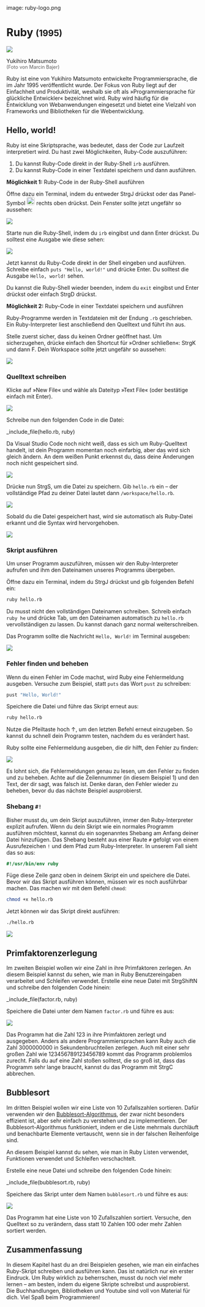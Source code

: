 <div class='meta'>
image: ruby-logo.png
</div>

# Ruby <span style='font-size: 80%;'>(1995)</span>

<div class='floatright' style='width: 12em;'>
    <img src='matz.webp'>
    <p>
        Yukihiro Matsumoto<br>
        <span style='font-size: 90%; opacity: 0.7;'>(Foto von Marcin Bajer)</span>
    </p>
</div>

<p class='abstract'>
Ruby ist eine von Yukihiro Matsumoto entwickelte Programmiersprache, die im Jahr 1995 veröffentlicht wurde. Der Fokus von Ruby liegt auf der Einfachheit und Produktivität, weshalb sie oft als »Programmiersprache für glückliche Entwickler« bezeichnet wird. Ruby wird häufig für die Entwicklung von Webanwendungen eingesetzt und bietet eine Vielzahl von Frameworks und Bibliotheken für die Webentwicklung.
</p>

<!-- ## Eigenschaften

- **Dynamische Typisierung**: Ruby ist eine dynamisch typisierte Sprache, was bedeutet, dass Variablen ihren Datentyp zur Laufzeit ändern können.
- **Objektorientierung**: Ruby ist eine objektorientierte Programmiersprache, die auf der Verwendung von Objekten und Klassen basiert.
- **Hohe Lesbarkeit**: Ruby legt Wert auf eine klare und verständliche Syntax, die es ermöglicht, den Code leicht zu lesen und zu verstehen.
- **Webentwicklung**: Ruby wird häufig für die Entwicklung von Webanwendungen eingesetzt und bietet eine Vielzahl von Frameworks und Bibliotheken für die Webentwicklung.
- **Community**: Ruby hat eine aktive und engagierte Community, die eine Vielzahl von Bibliotheken und Frameworks entwickelt hat.
- **Rails**: Ruby on Rails ist ein beliebtes Webframework, das auf Ruby basiert und die Entwicklung von Webanwendungen erleichtert. -->

## Hello, world!

Ruby ist eine Skriptsprache, was bedeutet, dass der Code zur Laufzeit interpretiert wird. Du hast zwei Möglichkeiten, Ruby-Code auszuführen:

1. Du kannst Ruby-Code direkt in der Ruby-Shell `irb` ausführen.
2. Du kannst Ruby-Code in einer Textdatei speichern und dann ausführen.

**Möglichkeit 1:** Ruby-Code in der Ruby-Shell ausführen

Öffne dazu ein Terminal, indem du entweder <span class='key'>Strg</span><span class='key'>J</span> drückst oder das Panel-Symbol <img src='../basics/panel.webp' style='border-radius: 4px; height: 1.5em;'> rechts oben drückst. Dein Fenster sollte jetzt ungefähr so aussehen:

<img class='full' src='code-with-terminal.webp'>

Starte nun die Ruby-Shell, indem du `irb` eingibst und dann <span class='key'>Enter</span> drückst. Du solltest eine Ausgabe wie diese sehen:

<img class='full' src='irb.webp'>

Jetzt kannst du Ruby-Code direkt in der Shell eingeben und ausführen. Schreibe einfach `puts "Hello, world!"` und drücke <span class='key'>Enter</span>. Du solltest die Ausgabe `Hello, world!` sehen.

Du kannst die Ruby-Shell wieder beenden, indem du `exit` eingibst und <span class='key'>Enter</span> drückst oder einfach <span class='key'>Strg</span><span class='key'>D</span> drückst.

**Möglichkeit 2:** Ruby-Code in einer Textdatei speichern und ausführen

Ruby-Programme werden in Textdateien mit der Endung `.rb` geschrieben. Ein Ruby-Interpreter liest anschließend den Quelltext und führt ihn aus.

Stelle zuerst sicher, dass du keinen Ordner geöffnet hast. Um sicherzugehen, drücke einfach den Shortcut für »Ordner schließen«: <span class='key'>Strg</span><span class='key'>K</span> und dann <span class='key'>F</span>. Dein Workspace sollte jetzt ungefähr so aussehen:

<img class='full' src='fresh-start.webp'>

### Quelltext schreiben

Klicke auf »New File« und wähle als Dateityp »Text File« (oder bestätige einfach mit <span class='key'>Enter</span>).

<img class='full' src='choose-filename.webp'>

Schreibe nun den folgenden Code in die Datei:

_include_file(hello.rb, ruby)

Da Visual Studio Code noch nicht weiß, dass es sich um Ruby-Quelltext handelt, ist dein Programm momentan noch einfarbig, aber das wird sich gleich ändern. An dem weißen Punkt erkennst du, dass deine Änderungen noch nicht gespeichert sind.

<img class='full' src='no-syntax-highlighting.webp'>

Drücke nun <span class='key'>Strg</span><span class='key'>S</span>, um die Datei zu speichern. Gib `hello.rb` ein – der vollständige Pfad zu deiner Datei lautet dann `/workspace/hello.rb`.

<img class='full' src='enter-filename.webp'>

Sobald du die Datei gespeichert hast, wird sie automatisch als Ruby-Datei erkannt und die Syntax wird hervorgehoben.

<img class='full' src='syntax-highlighting.webp'>

### Skript ausführen

Um unser Programm auszuführen, müssen wir den Ruby-Interpreter aufrufen und ihm den Dateinamen unseres Programms übergeben.

Öffne dazu ein Terminal, indem du <span class='key'>Strg</span><span class='key'>J</span> drückst und gib folgenden Befehl ein:

```bash
ruby hello.rb
```

<div class='hint'>
Du musst nicht den vollständigen Dateinamen schreiben. Schreib einfach <code>ruby he</code> und drücke <span class='key'>Tab</span>, um den Dateinamen automatisch zu <code>hello.rb</code> vervollständigen zu lassen. Du kannst danach ganz normal weiterschreiben.
</div>

Das Programm sollte die Nachricht `Hello, World!` im Terminal ausgeben:

<img class='full' src='hello.webp'>

### Fehler finden und beheben

Wenn du einen Fehler im Code machst, wird Ruby eine Fehlermeldung ausgeben. Versuche zum Beispiel, statt `puts` das Wort `pust` zu schreiben:

```ruby
pust "Hello, World!"
```

Speichere die Datei und führe das Skript erneut aus:

```bash
ruby hello.rb
```

<div class='hint'>
Nutze die Pfeiltaste hoch <span class='key'>↑</span>, um den letzten Befehl erneut einzugeben. So kannst du schnell dein Programm testen, nachdem du es verändert hast.
</div>

Ruby sollte eine Fehlermeldung ausgeben, die dir hilft, den Fehler zu finden:

<img class='full' src='hello-error.webp'>

Es lohnt sich, die Fehlermeldungen genau zu lesen, um den Fehler zu finden und zu beheben. Achte auf die Zeilennummer (in diesem Beispiel 1) und den Text, der dir sagt, was falsch ist. Denke daran, den Fehler wieder zu beheben, bevor du das nächste Beispiel ausprobierst.

### Shebang `#!`

Bisher musst du, um dein Skript auszuführen, immer den Ruby-Interpreter explizit aufrufen. Wenn du dein Skript wie ein normales Programm ausführen möchtest, kannst du ein sogenanntes Shebang am Anfang deiner Datei hinzufügen. Das Shebang besteht aus einer Raute `#` gefolgt von einem Ausrufezeichen `!` und dem Pfad zum Ruby-Interpreter. In unserem Fall sieht das so aus:

```ruby
#!/usr/bin/env ruby
```

Füge diese Zeile ganz oben in deinem Skript ein und speichere die Datei. Bevor wir das Skript ausführen können, müssen wir es noch ausführbar machen. Das machen wir mit dem Befehl `chmod`:

```bash
chmod +x hello.rb
```
Jetzt können wir das Skript direkt ausführen:

```bash
./hello.rb
```

<img class='full' src='shebang.webp'>

## Primfaktorenzerlegung

Im zweiten Beispiel wollen wir eine Zahl in ihre Primfaktoren zerlegen.
An diesem Beispiel kannst du sehen, wie man in Ruby Benutzereingaben verarbeitet und Schleifen verwendet.
Erstelle eine neue Datei mit <span class='key'>Strg</span><span class='key'>Shift</span><span class='key'>N</span> und schreibe den folgenden Code hinein:

_include_file(factor.rb, ruby)

Speichere die Datei unter dem Namen `factor.rb` und führe es aus:

<img class='full' src='try-factor.webp'>

Das Programm hat die Zahl 123 in ihre Primfaktoren zerlegt und ausgegeben. Anders als andere Programmiersprachen kann Ruby auch die Zahl 3000000000 in Sekundenbruchteilen zerlegen. Auch mit einer sehr großen Zahl wie 123456789123456789 kommt das Programm problemlos zurecht. Falls du auf eine Zahl stoßen solltest, die so groß ist, dass das Programm sehr lange braucht, kannst du das Programm mit <span class='key'>Strg</span><span class='key'>C</span> abbrechen.

## Bubblesort

Im dritten Beispiel wollen wir eine Liste von 10 Zufallszahlen sortieren. Dafür verwenden wir den [Bubblesort-Algorithmus](https://de.wikipedia.org/wiki/Bubblesort), der zwar nicht besonders effizient ist, aber sehr einfach zu verstehen und zu implementieren. Der Bubblesort-Algorithmus funktioniert, indem er die Liste mehrmals durchläuft und benachbarte Elemente vertauscht, wenn sie in der falschen Reihenfolge sind.

An diesem Beispiel kannst du sehen, wie man in Ruby Listen verwendet, Funktionen verwendet und Schleifen verschachtelt.

Erstelle eine neue Datei und schreibe den folgenden Code hinein:

_include_file(bubblesort.rb, ruby)

Speichere das Skript unter dem Namen `bubblesort.rb` und führe es aus:

<img class='full' src='bubblesort.webp'>

Das Programm hat eine Liste von 10 Zufallszahlen sortiert. Versuche, den Quelltext so zu verändern, dass statt 10 Zahlen 100 oder mehr Zahlen sortiert werden.

## Zusammenfassung

In diesem Kapitel hast du an drei Beispielen gesehen, wie man ein einfaches Ruby-Skript schreiben und ausführen kann. Das ist natürlich nur ein erster Eindruck. Um Ruby wirklich zu beherrschen, musst du noch viel mehr lernen – am besten, indem du eigene Skripte schreibst und ausprobierst. Die Buchhandlungen, Bibliotheken und Youtube sind voll von Material für dich. Viel Spaß beim Programmieren!
